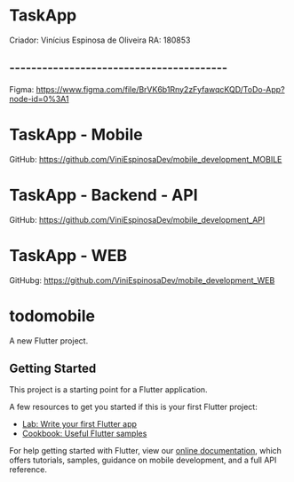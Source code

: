 # TaskApp
Criador: Vinícius Espinosa de Oliveira
RA: 180853

## ----------------------------------------
Figma: https://www.figma.com/file/BrVK6b1Rny2zFyfawqcKQD/ToDo-App?node-id=0%3A1

# TaskApp - Mobile
GitHub: https://github.com/ViniEspinosaDev/mobile_development_MOBILE

# TaskApp - Backend - API
GitHub: https://github.com/ViniEspinosaDev/mobile_development_API

# TaskApp - WEB
GitHubg: https://github.com/ViniEspinosaDev/mobile_development_WEB

# todomobile

A new Flutter project.

## Getting Started

This project is a starting point for a Flutter application.

A few resources to get you started if this is your first Flutter project:

- [Lab: Write your first Flutter app](https://flutter.dev/docs/get-started/codelab)
- [Cookbook: Useful Flutter samples](https://flutter.dev/docs/cookbook)

For help getting started with Flutter, view our
[online documentation](https://flutter.dev/docs), which offers tutorials,
samples, guidance on mobile development, and a full API reference.
